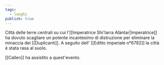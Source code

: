 ```yaml
---
tags:
  - luoghi
publish: true
---
```

Città delle terre centrali su cui l'[[Imperatrice Shi'larra Alàntar|Imperatrice]] ha dovuto scagliare un potente incantesimo di distruzione per eliminare la minaccia dei [[Duplicanti]]. A seguito dell' [[Editto imperiale n°6782]] la città è stata rasa al suolo.

[[Callen]] ha assistito a quest'evento.